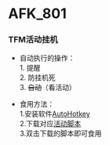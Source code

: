 # AFK_801
### TFM活动挂机

* 自动执行的操作：  
       1. 提醒  
       2. 防挂机死  
       3. ~~自动~~（看活动）  
  
*  食用方法：  
       1.安装软件[AutoHotkey](https://github.com/AutoHotkey/AutoHotkey/releases)  
       2.下载对应[活动脚本](https://github.com/lyliny/AFK-801/releases)  
       3.双击下载的脚本即可食用  
